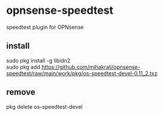 # opnsense-speedtest
speedtest plugin for OPNsense

## install
sudo pkg install -g libidn2   
sudo pkg add https://github.com/mihakralj/opnsense-speedtest/raw/main/work/pkg/os-speedtest-devel-0.11_2.txz

## remove
pkg delete os-speedtest-devel
